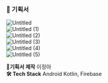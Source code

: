 ### 💙 기획서
![Untitled](https://user-images.githubusercontent.com/90624848/154527659-617a220c-2f7d-493e-b653-12323c837609.png)  
![Untitled (1)](https://user-images.githubusercontent.com/90624848/154527667-99061129-061e-4740-a7d7-c6d00f490141.png)  
![Untitled (2)](https://user-images.githubusercontent.com/90624848/154527717-44103248-d38d-4d17-81ad-d2d542a0a9a9.png)  
![Untitled (3)](https://user-images.githubusercontent.com/90624848/154527684-80eb618c-a124-4281-9b94-fd1d4241da45.png)  
![Untitled (4)](https://user-images.githubusercontent.com/90624848/154527774-79d89a60-37af-42bb-bd73-71c605a4fc41.png)  
![Untitled (5)](https://user-images.githubusercontent.com/90624848/154527783-ea529be8-1021-448b-af66-7737b1a937c9.png)  

**📌기획서 제작** 이정아   
**🛠 Tech Stack** Android Kotlin, Firebase
